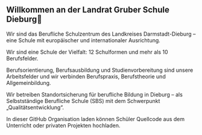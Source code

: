 ## Willkommen an der Landrat Gruber Schule Dieburg👋
Wir sind das Berufliche Schulzentrum des Landkreises Darmstadt-Dieburg – eine Schule mit europäischer und internationaler Ausrichtung.  

Wir sind eine Schule der Vielfalt: 12 Schulformen und mehr als 10 Berufsfelder.  

Berufsorientierung, Berufsausbildung und Studienvorbereitung sind unsere Arbeitsfelder und wir verbinden Berufspraxis, Berufstheorie und Allgemeinbildung.  

Wir betreiben Standortsicherung für berufliche Bildung in Dieburg – als Selbstständige Berufliche Schule (SBS) mit dem Schwerpunkt „Qualitätsentwicklung“.

In dieser GitHub Organisation laden können Schüler Quellcode aus dem Unterricht oder privaten Projekten hochladen.
<!--

**Here are some ideas to get you started:**

🙋‍♀️ A short introduction - what is your organization all about?
🌈 Contribution guidelines - how can the community get involved?
👩‍💻 Useful resources - where can the community find your docs? Is there anything else the community should know?
🍿 Fun facts - what does your team eat for breakfast?
🧙 Remember, you can do mighty things with the power of [Markdown](https://docs.github.com/github/writing-on-github/getting-started-with-writing-and-formatting-on-github/basic-writing-and-formatting-syntax)
-->
